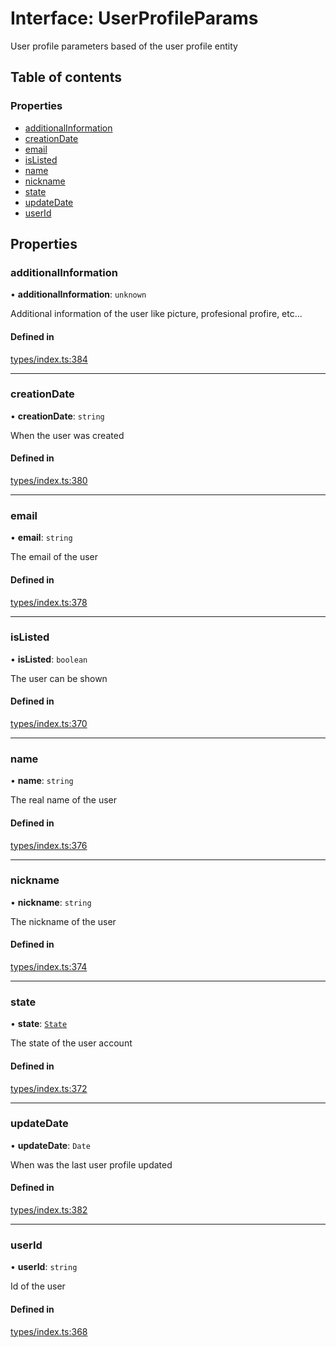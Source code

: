 # Interface: UserProfileParams

User profile parameters based of the user profile entity

## Table of contents

### Properties

- [additionalInformation](UserProfileParams.md#additionalinformation)
- [creationDate](UserProfileParams.md#creationdate)
- [email](UserProfileParams.md#email)
- [isListed](UserProfileParams.md#islisted)
- [name](UserProfileParams.md#name)
- [nickname](UserProfileParams.md#nickname)
- [state](UserProfileParams.md#state)
- [updateDate](UserProfileParams.md#updatedate)
- [userId](UserProfileParams.md#userid)

## Properties

### additionalInformation

• **additionalInformation**: `unknown`

Additional information of the user like picture, profesional profire, etc...

#### Defined in

[types/index.ts:384](https://github.com/nevermined-io/react-components/blob/1991a20/catalog/src/types/index.ts#L384)

___

### creationDate

• **creationDate**: `string`

When the user was created

#### Defined in

[types/index.ts:380](https://github.com/nevermined-io/react-components/blob/1991a20/catalog/src/types/index.ts#L380)

___

### email

• **email**: `string`

The email of the user

#### Defined in

[types/index.ts:378](https://github.com/nevermined-io/react-components/blob/1991a20/catalog/src/types/index.ts#L378)

___

### isListed

• **isListed**: `boolean`

The user can be shown

#### Defined in

[types/index.ts:370](https://github.com/nevermined-io/react-components/blob/1991a20/catalog/src/types/index.ts#L370)

___

### name

• **name**: `string`

The real name of the user

#### Defined in

[types/index.ts:376](https://github.com/nevermined-io/react-components/blob/1991a20/catalog/src/types/index.ts#L376)

___

### nickname

• **nickname**: `string`

The nickname of the user

#### Defined in

[types/index.ts:374](https://github.com/nevermined-io/react-components/blob/1991a20/catalog/src/types/index.ts#L374)

___

### state

• **state**: [`State`](../enums/State.md)

The state of the user account

#### Defined in

[types/index.ts:372](https://github.com/nevermined-io/react-components/blob/1991a20/catalog/src/types/index.ts#L372)

___

### updateDate

• **updateDate**: `Date`

When was the last user profile updated

#### Defined in

[types/index.ts:382](https://github.com/nevermined-io/react-components/blob/1991a20/catalog/src/types/index.ts#L382)

___

### userId

• **userId**: `string`

Id of the user

#### Defined in

[types/index.ts:368](https://github.com/nevermined-io/react-components/blob/1991a20/catalog/src/types/index.ts#L368)
